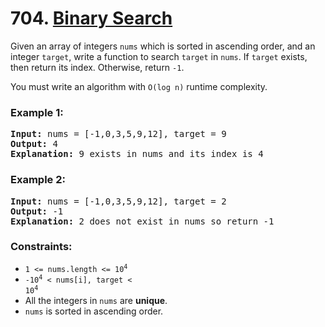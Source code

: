 # 704. [Binary Search](https://leetcode.com/problems/binary-search/?envType=study-plan&id=algorithm-i)

Given an array of integers `nums` which is sorted in ascending order, and an integer `target`, write a function to search `target` in `nums`. If `target` exists, then return its index. Otherwise, return `-1`.

You must write an algorithm with `O(log n)` runtime complexity.

### **Example 1:**

<pre>
<strong>Input:</strong> nums = [-1,0,3,5,9,12], target = 9
<strong>Output:</strong> 4
<strong>Explanation:</strong> 9 exists in nums and its index is 4
</pre>

### **Example 2:**

<pre>
<strong>Input:</strong> nums = [-1,0,3,5,9,12], target = 2
<strong>Output:</strong> -1
<strong>Explanation:</strong> 2 does not exist in nums so return -1
</pre>

### **Constraints:**

- <code>1 <= nums.length <= 10<sup>4</sup></code>
- <code>-10<sup>4</sup> < nums[i], target < 10<sup>4</sup></code>
- All the integers in <code>nums</code> are <strong>unique</strong>.
- <code>nums</code> is sorted in ascending order.
